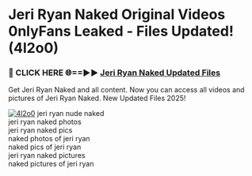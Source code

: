# Jeri Ryan Naked Original Videos 0nlyFans Leaked - Files Updated! (4l2o0)

<h3>🔴 CLICK HERE 🌐==►► <a href="https://tinyurl.com/up5wt9bj" rel="nofollow">Jeri Ryan Naked Updated Files</a></h3>

Get Jeri Ryan Naked and all content. Now you can access all videos and pictures of Jeri Ryan Naked. New Updated Files 2025!

[![4l2o0](https://i.imgur.com/ABiUzMV.gif)](https://tinyurl.com/up5wt9bj)
jeri ryan nude naked<br>
jeri ryan naked photos<br>
jeri ryan naked pics<br>
naked photos of jeri ryan<br>
naked pics of jeri ryan<br>
jeri ryan naked pictures<br>
naked pictures of jeri ryan